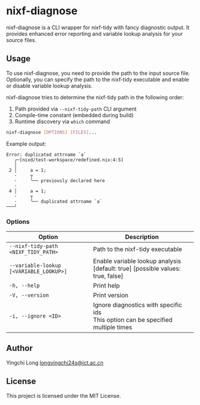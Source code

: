 
# nixf-diagnose

nixf-diagnose is a CLI wrapper for nixf-tidy with fancy diagnostic output. It provides enhanced error reporting and variable lookup analysis for your source files.


## Usage

To use nixf-diagnose, you need to provide the path to the input source file.
Optionally, you can specify the path to the nixf-tidy executable and enable or disable variable lookup analysis.

nixf-diagnose tries to determine the nixf-tidy path in the following order:

1. Path provided via `--nixf-tidy-path` CLI argument
2. Compile-time constant (embedded during build)
3. Runtime discovery via `which` command


```sh
nixf-diagnose [OPTIONS] [FILES]...
```

Example output:

```
Error: duplicated attrname `a`
   ╭─[nixd/test-workspace/redefined.nix:4:5]
   │
 2 │     a = 1;
   ·     ┬
   ·     ╰── previously declared here
   ·
 4 │     a = 1;
   ·     ┬
   ·     ╰── duplicated attrname `a`
───╯
```

### Options

| Option                                  | Description                                                                    |
| --------------------------------------- | ------------------------------------------------------------------------------ |
| `--nixf-tidy-path <NIXF_TIDY_PATH>`     | Path to the nixf-tidy executable                                               |
| `--variable-lookup [<VARIABLE_LOOKUP>]` | Enable variable lookup analysis [default: true] [possible values: true, false] |
| `-h, --help`                            | Print help                                                                     |
| `-V, --version`                         | Print version                                                                  |
| `-i, --ignore <ID>`                    | Ignore diagnostics with specific ids <br /> This option can be specified multiple times                                        |


## Author

Yingchi Long <longyingchi24s@ict.ac.cn>

## License

This project is licensed under the MIT License.
